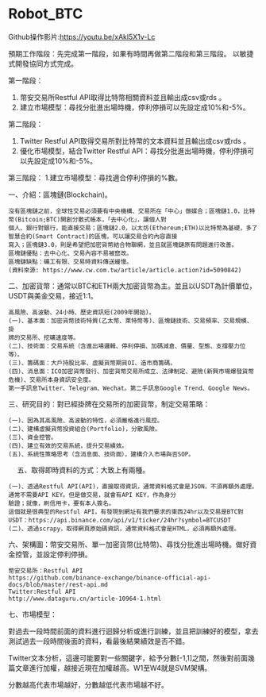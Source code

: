 # Robot_BTC

Github操作影片:https://youtu.be/xAkl5X1v-Lc

預期工作階段：先完成第一階段，如果有時間再做第二階段和第三階段。
以敏捷式開發協同方式完成。

第一階段：
1. 幣安交易所Restful API取得比特幣相關資料並且輸出成csv或rds 。
2. 建立市場模型：尋找分批進出場時機，停利停損可以先設定成10%和-5%。

第二階段：
1. Twitter Restful API取得交易所對比特幣的文本資料並且輸出成csv或rds 。
2. 優化市場模型，結合Twitter Restful API：尋找分批進出場時機，停利停損可以先設定成10%和-5%。

第三階段：
1.建立市場模型：尋找適合停利停損的%數。

一、介紹：區塊鏈(Blockchain)。

	沒有區塊鏈之前，全球性交易必須要有中央機構、交易所在「中心」做媒合；區塊鏈1.0，比特幣(Bitcoin;BTC)開創分散式帳本，「去中心化」，讓個人對
	個人、銀行對銀行，能直接交易；區塊鏈2.0，以太坊(Ethereum;ETH)以比特幣為基礎，多了智慧合約(Smart Contract)的區塊，可以讓交易合約內容直接
	寫入；區塊鏈3.0，則是希望把加密貨幣結合物聯網，並且就區塊鏈原有問題進行改善。
	區塊鏈優點：去中心化、交易內容不易被竄改。
	區塊鏈缺點：礦工有限、交易時資料傳送緩慢。
	(資料來源: https://www.cw.com.tw/article/article.action?id=5090842)

二、加密貨幣：通常以BTC和ETH兩大加密貨幣為主。並且以USDT為計價單位，USDT與美金交易，接近1:1。

	高風險、高波動、24小時、歷史資訊短(2009年開始)。
	(一)、基本面：加密貨幣技術特質(乙太幣、萊特幣等)、區塊鏈技術、交易頻率、交易規模、掛
	牌的交易所、挖礦速度等。
	(二)、技術面：交易系統（含進出場邏輯、停利停損、加碼減倉、價量、型態、支撐壓力位等）。 
	(三)、籌碼面：大戶持股比率、虛擬貨幣期貨OI、造市商籌碼。
	(四)、消息面：ICO加密貨幣發行、加密貨幣交易所成立、法律制定、避險(新興市場爆發貨幣危機)、交易所本身資訊安全度。
	第一手訊息Twitter、Telegram、Wechat。第二手訊息Google Trend、Google News。

三、研究目的：對已經掛牌在交易所的加密貨幣，制定交易策略：

	(一)、因為其高風險、高波動的特性，必須嚴格進行風控。
	(二)、建構虛擬貨幣投資組合(Portfolio)，分散風險。
	(三)、資金控管。
	(四)、建立有效的交易系統，提升交易績效。
	(五)、系統性策略思考（含消息面、技術面），建構介入市場與否SOP。
 
五、取得即時資料的方式：大致上有兩種。

	(一)、透過Restful API(API)，直接取得資訊，通常資料格式會是JSON，不須再額外處理。通常不需要API KEY。但是做交易，就會有API KEY，作為身分
	驗證；就像，刷信用卡，要有本人簽名。
	這個就是很典型的Restful API，有發現到網址有我們要求的東西24hr以及交易是BTC對USDT：https://api.binance.com/api/v1/ticker/24hr?symbol=BTCUSDT
	(二)、透過scrapy，取得網頁原始碼資訊，通常資料格式會是HTML，必須再額外處理。



六、架構圖：幣安交易所、單一加密貨幣(比特幣)、尋找分批進出場時機。做好資金控管，並設定停利停損。

	幣安交易所：Restful API
	https://github.com/binance-exchange/binance-official-api-docs/blob/master/rest-api.md
	Twitter:Restful API
	http://www.dataguru.cn/article-10964-1.html



七、市場模型：

對過去一段時間前面的資料進行迴歸分析或進行訓練，並且把訓練好的模型，拿去測試過去一段時間後面的資料，看最後結果績效是否不錯。



Twitter文本分析，這邊可能要對一些關鍵字，給予分數[-1,1]之間，然後對前面幾篇文章進行加權，越接近現在加權越高。W1至W4就是SVM架構。



分數越高代表市場越好，分數越低代表市場越不好。


